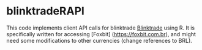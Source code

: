 # blinktradeRAPI

This code implements client API calls for blinktrade [Blinktrade](https://github.com/blinktrade) using R. It is specifically
written for accessing [Foxbit] (https://foxbit.com.br), and might need
some modifications to other currencies (change references to BRL).